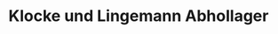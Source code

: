 ---
title: "Klocke und Lingemann Abhollager"
url: /stadthagen/klocke-und-lingemann-abhollager/
shop: Eisenwaren
---